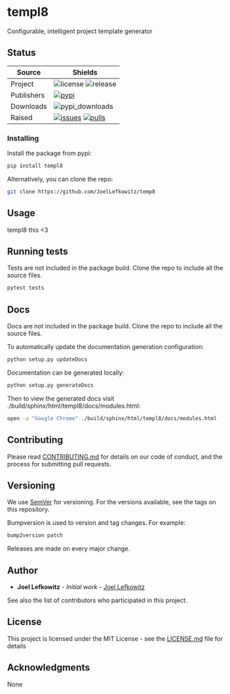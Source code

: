 # templ8

Configurable, intelligent project template generator


## Status

| Source     | Shields                                                        |
| ---------- | -------------------------------------------------------------- |
| Project    | ![license][license] ![release][release]                        |
| Publishers | [![pypi][pypi]][pypi_link]                                     |
| Downloads  | ![pypi_downloads][pypi_downloads]                              |
| Raised     | [![issues][issues]][issues_link] [![pulls][pulls]][pulls_link] |

[license]: https://img.shields.io/github/license/joellefkowitz/templ8
[release]: https://img.shields.io/github/v/tag/joellefkowitz/templ8
[pypi]: https://img.shields.io/pypi/v/templ8 "PyPi"
[pypi_link]: https://pypi.org/project/templ8
[python_version]: https://img.shields.io/pypi/pyversions/templ8
[pypi_downloads]: https://img.shields.io/pypi/dw/templ8
[issues]: https://img.shields.io/github/issues/joellefkowitz/templ8 "Issues"
[issues_link]: https://github.com/JoelLefkowitz/templ8/issues
[pulls]: https://img.shields.io/github/issues-pr/joellefkowitz/templ8 "Pull requests"
[pulls_link]: https://github.com/JoelLefkowitz/templ8/pulls

### Installing

Install the package from pypi:

```bash
pip install templ8
```

Alternatively, you can clone the repo:

```bash
git clone https://github.com/JoelLefkowitz/temp8
```

## Usage

templ8 this <3

## Running tests

Tests are not included in the package build. Clone the repo to include all the source files.

```bash
pytest tests
```

## Docs

Docs are not included in the package build. Clone the repo to include all the source files.

To automatically update the documentation generation configuration:

```bash
python setup.py updateDocs
```

Documentation can be generated locally:

```bash
python setup.py generateDocs
```

Then to view the generated docs visit ./build/sphinx/html/templ8/docs/modules.html:

```bash
open -a "Google Chrome" ./build/sphinx/html/templ8/docs/modules.html
```

## Contributing

Please read [CONTRIBUTING.md](CONTRIBUTING.md) for details on our code of conduct, and the process for submitting pull requests.

## Versioning

We use [SemVer](http://semver.org/) for versioning. For the versions available, see the tags on this repository.

Bumpversion is used to version and tag changes.
For example:

```bash
bump2version patch
```

Releases are made on every major change.

## Author

- **Joel Lefkowitz** - _Initial work_ - [Joel Lefkowitz](JoelLefkowitz)

See also the list of contributors who participated in this project.

## License

This project is licensed under the MIT License - see the [LICENSE.md](LICENSE.md) file for details

## Acknowledgments

None
